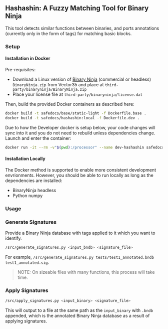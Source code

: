 ## Hashashin: A Fuzzy Matching Tool for Binary Ninja

This tool detects similar functions between binaries, and ports annotations (currently only in the form of tags)
 for matching basic blocks.

### Setup

#### Installation in Docker

Pre-requisites:
- Download a Linux version of [Binary Ninja](https://binary.ninja/) (commercial or headless) `BinaryNinja.zip` from Vector35 and place at `third-party/binaryninja/BinaryNinja.zip`
- Place your license file at `third-party/binaryninja/license.dat`

Then, build the provided Docker containers as described here:
```bash
docker build -t safedocs/base/static-light -f Dockerfile.base .
docker build -t safedocs/hashashin:local -f Dockerfile.dev .
```

Due to how the Developer docker is setup below, your code changes will sync into it and
 you do not need to rebuild unless dependencies change.
Launch and enter the container:
```bash
docker run -it --rm -v"$(pwd):/processor" --name dev-hashashin safedocs/hashashin:local
```

#### Installation Locally

The Docker method is supported to enable more consistent development envrionments.
However, you should be able to run locally as long as the dependencies are installed:
- BinaryNinja headless
- Python numpy


### Usage

### Generate Signatures

Provide a Binary Ninja database with tags applied to it which you want to identify.

```bash
/src/generate_signatures.py <input_bndb> <signature_file>
```

For example, `/src/generate_signatures.py tests/test1_annotated.bndb test1_annotated.sig`.

> NOTE: On sizeable files with many functions, this process will take time.

### Apply Signatures

```bash
/src/apply_signatures.py <input_binary> <signature_file>
```

This will output to a file at the same path as the `input_binary` with `.bndb` appended,
 which is the annotated Binary Ninja database as a result of applying signatures.
